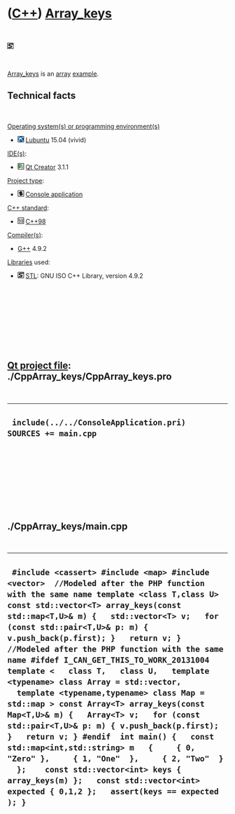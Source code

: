 
 

 

 

 

 

([C++](Cpp.md)) [Array\_keys](CppArray_keys.md)
=================================================

 

![STL](PicStl.png)

 

[Array\_keys](CppArray_keys.md) is an [array](CppArray.md)
[example](CppExample.md).

Technical facts
---------------

 

[Operating system(s) or programming environment(s)](CppOs.md)

-   ![Lubuntu](PicLubuntu.png) [Lubuntu](CppLubuntu.md) 15.04 (vivid)

[IDE(s)](CppIde.md):

-   ![Qt Creator](PicQtCreator.png) [Qt Creator](CppQtCreator.md) 3.1.1

[Project type](CppQtProjectType.md):

-   ![console](PicConsole.png) [Console
    application](CppConsoleApplication.md)

[C++ standard](CppStandard.md):

-   ![C++98](PicCpp98.png) [C++98](Cpp98.md)

[Compiler(s)](CppCompiler.md):

-   [G++](CppGpp.md) 4.9.2

[Libraries](CppLibrary.md) used:

-   ![STL](PicStl.png) [STL](CppStl.md): GNU ISO C++ Library, version
    4.9.2

 

 

 

 

 

[Qt project file](CppQtProjectFile.md): ./CppArray\_keys/CppArray\_keys.pro
----------------------------------------------------------------------------

 

  ---------------------------------------------------------------
  ` include(../../ConsoleApplication.pri)  SOURCES += main.cpp`
  ---------------------------------------------------------------

 

 

 

 

 

./CppArray\_keys/main.cpp
-------------------------

 

  -------------------------------------------------------------------------------------------------------------------------------------------------------------------------------------------------------------------------------------------------------------------------------------------------------------------------------------------------------------------------------------------------------------------------------------------------------------------------------------------------------------------------------------------------------------------------------------------------------------------------------------------------------------------------------------------------------------------------------------------------------------------------------------------------------------------------------------------------------------------------------------------------------------------------------------
  ` #include <cassert> #include <map> #include <vector>  //Modeled after the PHP function with the same name template <class T,class U> const std::vector<T> array_keys(const std::map<T,U>& m) {   std::vector<T> v;   for (const std::pair<T,U>& p: m) { v.push_back(p.first); }   return v; }  //Modeled after the PHP function with the same name #ifdef I_CAN_GET_THIS_TO_WORK_20131004 template <   class T,   class U,   template <typename> class Array = std::vector,   template <typename,typename> class Map = std::map > const Array<T> array_keys(const Map<T,U>& m) {   Array<T> v;   for (const std::pair<T,U>& p: m) { v.push_back(p.first); }   return v; } #endif  int main() {   const std::map<int,std::string> m   {     { 0, "Zero" },     { 1, "One"  },     { 2, "Two"  }   };    const std::vector<int> keys { array_keys(m) };   const std::vector<int> expected { 0,1,2 };   assert(keys == expected ); }`
  -------------------------------------------------------------------------------------------------------------------------------------------------------------------------------------------------------------------------------------------------------------------------------------------------------------------------------------------------------------------------------------------------------------------------------------------------------------------------------------------------------------------------------------------------------------------------------------------------------------------------------------------------------------------------------------------------------------------------------------------------------------------------------------------------------------------------------------------------------------------------------------------------------------------------------------

 

 

 

 

 

 

